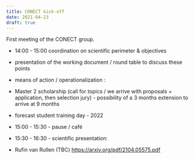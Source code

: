 ```yaml
---
title: CONECT kick-off
date: 2021-04-23
draft: true
---
```


First meeting of the CONECT group.

<!--more-->


* 14:00 - 15:00  coordination on scientific perimeter & objectives
 * presentation of the working document / round table to discuss these points

 * means of action / operationalization :
  * Master 2 scholarship (call for topics / we arrive with proposals + application, then selection jury) - possibility of a 3 months extension to arrive at 9 months
  * forecast student training day - 2022

* 15:00 - 15:30 - pause / café
* 15:30 - 16:30 - scientific presentation:
 * Rufin van Rullen (TBC) https://arxiv.org/pdf/2104.05575.pdf
